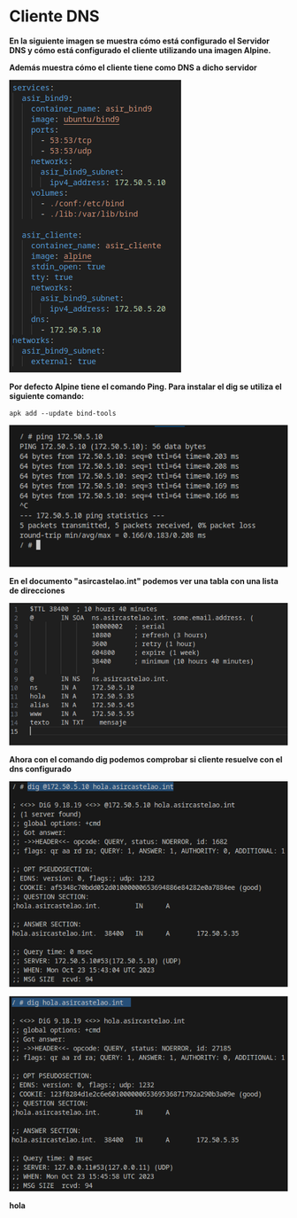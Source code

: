 # Cliente DNS

**En la siguiente imagen se muestra cómo está configurado el Servidor DNS y cómo está configurado el cliente utilizando una imagen Alpine.**

**Además muestra cómo el cliente tiene como DNS a dicho servidor**

![ Configuración del Compose ](./imagenes/cliente.png)

**Por defecto Alpine tiene el comando Ping. Para instalar el dig se utiliza el siguiente comando:**

    apk add --update bind-tools

![ Ping desde Alpine ](./imagenes/ping_alpine.png)

**En el documento "asircastelao.int" podemos ver una tabla con una lista de direcciones**

![ asircastelao ](./imagenes/castelao.png)

**Ahora con el comando dig podemos comprobar si cliente resuelve con el dns configurado**

![ Dig con IP ](./imagenes/dig_ip.png)

![ Dig sin IP ](./imagenes/dig_noip.png)

**hola**